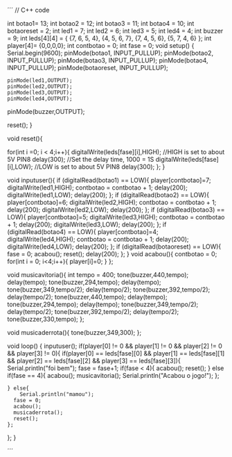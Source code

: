 ´´´
// C++ code

  int botao1= 13;
  int botao2 = 12;
  int botao3 = 11;
  int botao4 = 10;
  int botaoreset = 2;
  int led1 = 7;
  int led2 = 6;
  int led3 = 5;
  int led4 = 4;
  int buzzer = 9;
  int leds[4][4] = {
        {7, 6, 5, 4},
        {4, 5, 6, 7}, 
        {7, 4, 5, 6}, 
        {5, 7, 4, 6} 
    };
int player[4]= {0,0,0,0};
int contbotao = 0;
int fase = 0;
void setup()
{
  	Serial.begin(9600);
	pinMode(botao1, INPUT_PULLUP);
    pinMode(botao2, INPUT_PULLUP);
    pinMode(botao3, INPUT_PULLUP);
    pinMode(botao4, INPUT_PULLUP);
    pinMode(botaoreset, INPUT_PULLUP);
  
	pinMode(led1,OUTPUT);
 	pinMode(led2,OUTPUT);
 	pinMode(led3,OUTPUT);
 	pinMode(led4,OUTPUT);

  pinMode(buzzer,OUTPUT);
 	
  reset();
}

void reset(){
  
  
  for(int i =0; i < 4;i++){
  digitalWrite(leds[fase][i],HIGH); //HIGH is set to about 5V PIN8
  delay(300);               //Set the delay time, 1000 = 1S
  digitalWrite(leds[fase][i],LOW);  //LOW is set to about 5V PIN8
  delay(300);
  };
}

void inputuser(){
  if (digitalRead(botao1) == LOW){
  	player[contbotao]=7;
    digitalWrite(led1,HIGH);
    contbotao = contbotao + 1;
    delay(200);
    digitalWrite(led1,LOW);
    delay(200);
  };
  if (digitalRead(botao2) == LOW){
  	player[contbotao]=6;
    digitalWrite(led2,HIGH);
    contbotao = contbotao + 1;
    delay(200);
    digitalWrite(led2,LOW);
    delay(200);
  };
  if (digitalRead(botao3) == LOW){
  	player[contbotao]=5;
    digitalWrite(led3,HIGH);
    contbotao = contbotao + 1;
    delay(200);
    digitalWrite(led3,LOW);
    delay(200);
  };
  if (digitalRead(botao4) == LOW){
  	player[contbotao]=4;
    digitalWrite(led4,HIGH);
    contbotao = contbotao + 1;
    delay(200);
    digitalWrite(led4,LOW);
    delay(200);
  };
  if (digitalRead(botaoreset) == LOW){
    fase = 0;
    acabou();
    reset();
    delay(200);
  };
}
void acabou(){
	contbotao = 0;
  for(int i = 0; i<4;i++){
  	player[i]=0;
  }
};

void musicavitoria(){
  int tempo = 400;
  tone(buzzer,440,tempo); 
  delay(tempo);
  tone(buzzer,294,tempo); 
  delay(tempo);
  tone(buzzer,349,tempo/2); 
  delay(tempo/2);
  tone(buzzer,392,tempo/2); 
  delay(tempo/2);
  tone(buzzer,440,tempo); 
  delay(tempo);
  tone(buzzer,294,tempo); 
  delay(tempo);
  tone(buzzer,349,tempo/2); 
  delay(tempo/2);
  tone(buzzer,392,tempo/2); 
  delay(tempo/2);
  tone(buzzer,330,tempo); 
};

void musicaderrota(){
  tone(buzzer,349,300);
};

void loop()
{
  inputuser();
  if(player[0] != 0 && player[1] != 0 && player[2] != 0 && player[3] != 0){
    if(player[0] == leds[fase][0] && player[1] == leds[fase][1] && player[2] == leds[fase][2] && player[3] == leds[fase][3]){
     Serial.println("foi bem");
      fase = fase+1;
        if(fase < 4){
       	acabou();
      	reset();
        } else if(fase == 4){
          acabou();
          musicavitoria();
          Serial.println("Acabou o jogo!");
        };

    } else{ 
    	Serial.println("mamou");
      fase = 0;
      acabou();
      musicaderrota();
      reset();
    };
  };
}

´´´
